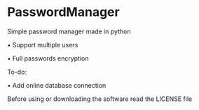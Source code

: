 # PasswordManager
Simple password manager made in python

• Support multiple users

• Full passwords encryption

To-do:

• Add online database connection


Before using or downloading the software read the LICENSE file
